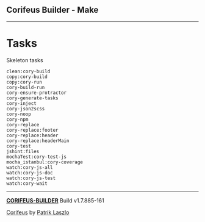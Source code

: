 [//]: #@corifeus-header

## Corifeus Builder - Make

---
                        
[//]: #@corifeus-header:end

# Tasks
        
Skeleton tasks
        
```javscript        
clean:cory-build
copy:cory-build
copy:cory-run
cory-build-run
cory-ensure-protractor
cory-generate-tasks
cory-inject
cory-json2scss
cory-noop
cory-npm
cory-replace
cory-replace:footer
cory-replace:header
cory-replace:headerMain
cory-test
jshint:files
mochaTest:cory-test-js
mocha_istanbul:cory-coverage
watch:cory-js-all
watch:cory-js-doc
watch:cory-js-test
watch:cory-wait
```

[//]: #@corifeus-footer

---

[**CORIFEUS-BUILDER**](https://pages.corifeus.com/) Build v1.7.885-161

[Corifeus](http://www.corifeus.com) by [Patrik Laszlo](http://patrikx3.com)

[//]: #@corifeus-footer:end